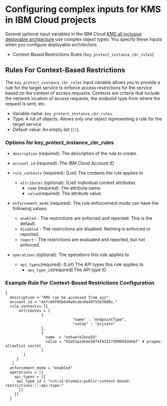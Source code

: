 # Configuring complex inputs for KMS in IBM Cloud projects

Several optional input variables in the IBM Cloud [KMS all inclusive deployable architecture](https://cloud.ibm.com/catalog#deployable_architecture) use complex object types. You specify these inputs when you configure deployable architecture.

* Context-Based Restrictions Rules (`key_protect_instance_cbr_rules`)


## Rules For Context-Based Restrictions <a name="key_protect_instance_cbr_rules"></a>

The `key_protect_instance_cbr_rules` input variable allows you to provide a rule for the target service to enforce access restrictions for the service based on the context of access requests. Contexts are criteria that include the network location of access requests, the endpoint type from where the request is sent, etc.

- Variable name: `key_protect_instance_cbr_rules`.
- Type: A list of objects. Allows only one object representing a rule for the target service
- Default value: An empty list (`[]`).

### Options for key_protect_instance_cbr_rules

  - `description` (required): The description of the rule to create.
  - `account_id` (required): The IBM Cloud Account ID
  - `rule_contexts` (required): (List) The contexts the rule applies to
      - `attributes` (optional): (List) Individual context attributes
        - `name` (required): The attribute name.
        - `value`(required): The attribute value.

  - `enforcement_mode` (required): The rule enforcement mode can have the following values:
      - `enabled` - The restrictions are enforced and reported. This is the default.
      - `disabled` - The restrictions are disabled. Nothing is enforced or reported.
      - `report` - The restrictions are evaluated and reported, but not enforced.
  - `operations` (optional): The operations this rule applies to
    - `api_types`(required): (List) The API types this rule applies to.
        - `api_type_id`(required):The API type ID

### Example Rule For Context-Based Restrictions Configuration

```hcl
{
  description = "KMS can be accessed from xyz"
  account_id = "defc0df06b644a9cabc6e44f55b3880s."
  rule_contexts= [{
      attributes = [
                {
                              "name" : "endpointType",
                              "value" : "private"
                },
                {
                  name  = "networkZoneId"
                  value = "93a51a1debe2674193217209601dde6f" # pragma: allowlist secret
                }
        ]
     }
   ]
  enforcement_mode = "enabled"
  operations = [{
    api_types = [{
     api_type_id = "crn:v1:bluemix:public:context-based-restrictions::::api-type:"
      }]
    }]
  }
```
